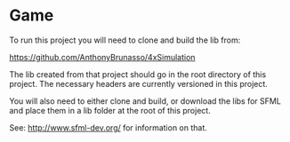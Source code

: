 # Game

To run this project you will need to clone and build the lib from:

https://github.com/AnthonyBrunasso/4xSimulation

The lib created from that project should go in the root directory of this project. The necessary headers are currently versioned in this project.

You will also need to either clone and build, or download the libs for SFML and place them in a lib folder at the root of this project. 

See: http://www.sfml-dev.org/ for information on that.